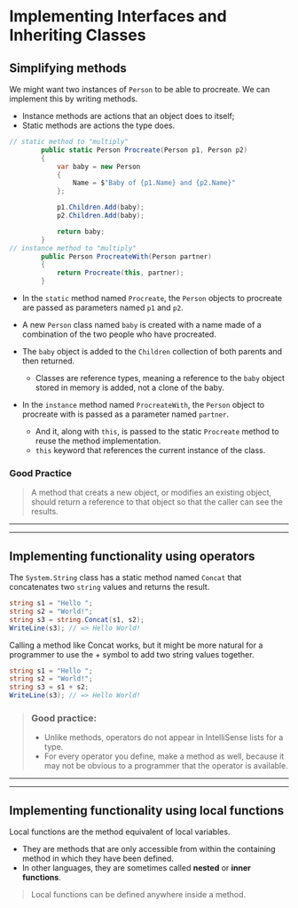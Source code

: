 # Implementing Interfaces and Inheriting Classes
## Simplifying methods 
We might want two instances of `Person` to be able to procreate. We can implement this by writing methods. 
- Instance methods are actions that an object does to itself;
- Static methods are actions the type does. 

```cs
// static method to "multiply" 
        public static Person Procreate(Person p1, Person p2)
        {
            var baby = new Person
            {
                Name = $"Baby of {p1.Name} and {p2.Name}"
            };

            p1.Children.Add(baby);
            p2.Children.Add(baby);

            return baby;
        }
// instance method to "multiply"
        public Person ProcreateWith(Person partner)
        {
            return Procreate(this, partner);
        }
```
- In the `static` method named `Procreate`, the `Person` objects to procreate are passed as parameters named `p1` and `p2`. 
- A new `Person` class named `baby` is created with a name made of a combination of the two people who have procreated. 
- The `baby` object is added to the `Children` collection of both parents and then returned. 
    - Classes are reference types, meaning a reference to the `baby` object stored in memory is added, not a clone of the baby. 

- In the `instance` method named `ProcreateWith`, the `Person` object to procreate with is passed as a parameter named `partner`. 
    - And it, along with `this`, is passed to the static `Procreate` method to reuse the method implementation. 
    - `this` keyword that references the current instance of the class. 

### Good Practice 
> A method that creats a new object, or modifies an existing object, should return a reference to that object so that the caller can see the results. 

--- 
---
## Implementing functionality using operators 
The `System.String` class has a static method named `Concat` that concatenates two `string` values and returns the result. 

```cs 
string s1 = "Hello ";
string s2 = "World!";
string s3 = string.Concat(s1, s2);
WriteLine(s3); // => Hello World!
```

Calling a method like Concat works, but it might be more natural for a programmer to use the + symbol to add two string values together.

```cs
string s1 = "Hello ";
string s2 = "World!";
string s3 = s1 + s2;
WriteLine(s3); // => Hello World!
```

> ### Good practice: 
> - Unlike methods, operators do not appear in IntelliSense lists for a type. 
> - For every operator you define, make a method as well, because it may not be obvious to a programmer that the operator is available. 

---
---
## Implementing functionality using local functions 

Local functions are the method equivalent of local variables. 
- They are methods that are only accessible from within the containing method in which they have been defined. 
- In other languages, they are sometimes called **nested** or **inner functions**. 
> Local functions can be defined anywhere inside a method. 
